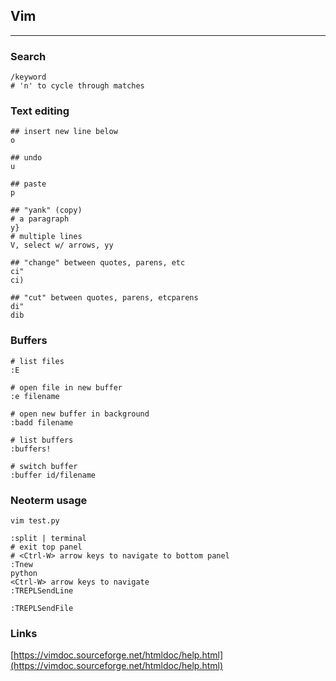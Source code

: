 ## Vim

------------------------------

### Search

```vim
/keyword
# 'n' to cycle through matches
```

### Text editing

```vim
## insert new line below
o

## undo
u

## paste
p

## "yank" (copy)
# a paragraph
y}
# multiple lines
V, select w/ arrows, yy

## "change" between quotes, parens, etc
ci"
ci)

## "cut" between quotes, parens, etcparens
di"
dib
```

### Buffers

```vim
# list files
:E

# open file in new buffer
:e filename

# open new buffer in background
:badd filename

# list buffers
:buffers!

# switch buffer
:buffer id/filename
```

### Neoterm usage

```shell
vim test.py

:split | terminal
# exit top panel
# <Ctrl-W> arrow keys to navigate to bottom panel
:Tnew
python
<Ctrl-W> arrow keys to navigate
:TREPLSendLine

:TREPLSendFile
```

### Links

[https://vimdoc.sourceforge.net/htmldoc/help.html](https://vimdoc.sourceforge.net/htmldoc/help.html)
